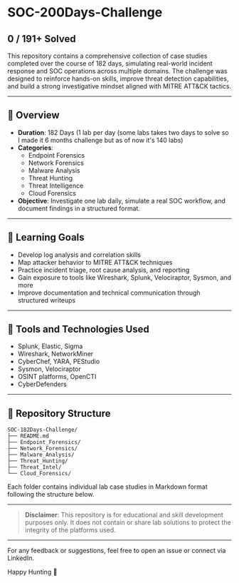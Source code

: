 <!-- GoogleBot: noindex -->

# SOC-200Days-Challenge

## 0 / 191+ Solved

This repository contains a comprehensive collection of case studies completed over the course of 182 days, simulating real-world incident response and SOC operations across multiple domains. The challenge was designed to reinforce hands-on skills, improve threat detection capabilities, and build a strong investigative mindset aligned with MITRE ATT&CK tactics.

---

## 📌 Overview
- **Duration**: 182 Days (1 lab per day (some labs takes two days to solve so I made it 6 months challenge but as of now it's 140 labs)
- **Categories**:
  - Endpoint Forensics
  - Network Forensics
  - Malware Analysis
  - Threat Hunting
  - Threat Intelligence
  - Cloud Forensics
- **Objective**: Investigate one lab daily, simulate a real SOC workflow, and document findings in a structured format.

---

## 🧠 Learning Goals
- Develop log analysis and correlation skills
- Map attacker behavior to MITRE ATT&CK techniques
- Practice incident triage, root cause analysis, and reporting
- Gain exposure to tools like Wireshark, Splunk, Velociraptor, Sysmon, and more
- Improve documentation and technical communication through structured writeups

---

## 🧰 Tools and Technologies Used
- Splunk, Elastic, Sigma
- Wireshark, NetworkMiner
- CyberChef, YARA, PEStudio
- Sysmon, Velociraptor
- OSINT platforms, OpenCTI
- CyberDefenders

---

## 📁 Repository Structure
```
SOC-182Days-Challenge/
├── README.md
├── Endpoint_Forensics/
├── Network_Forensics/
├── Malware_Analysis/
├── Threat_Hunting/
├── Threat_Intel/
└── Cloud_Forensics/
```
Each folder contains individual lab case studies in Markdown format following the structure below.

---

> **Disclaimer**: This repository is for educational and skill development purposes only. It does not contain or share lab solutions to protect the integrity of the platforms used.

---

For any feedback or suggestions, feel free to open an issue or connect via LinkedIn.

Happy Hunting 🤠

